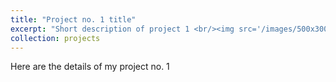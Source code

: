 ```yaml
---
title: "Project no. 1 title"
excerpt: "Short description of project 1 <br/><img src='/images/500x300.png'>"
collection: projects
---
```



Here are the details of my project no. 1